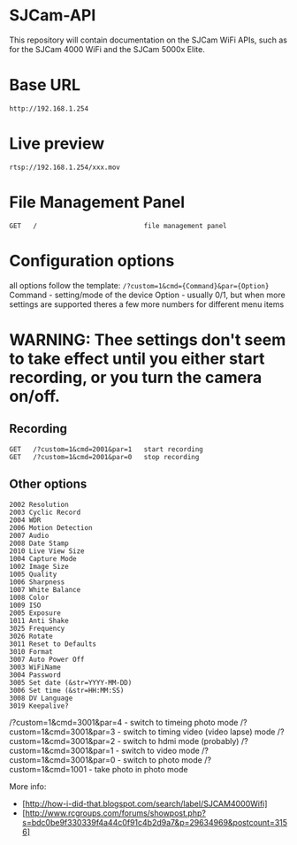 # SJCam-API
This repository will contain documentation on the SJCam WiFi APIs, such as for the SJCam 4000 WiFi and the SJCam 5000x Elite.

# Base URL
`http://192.168.1.254`

# Live preview
`rtsp://192.168.1.254/xxx.mov`

# File Management Panel 
`GET   /                           file management panel`

# Configuration options
all options follow the template:
`/?custom=1&cmd={Command}&par={Option}`
Command - setting/mode of the device
Option - usually 0/1, but when more settings are supported theres a few more numbers for different menu items

# WARNING: Thee settings don't seem to take effect until you either start recording, or you turn the camera on/off.

## Recording
```
GET   /?custom=1&cmd=2001&par=1   start recording
GET   /?custom=1&cmd=2001&par=0   stop recording
```

## Other options
```
2002 Resolution
2003 Cyclic Record
2004 WDR
2006 Motion Detection
2007 Audio
2008 Date Stamp
2010 Live View Size
1004 Capture Mode
1002 Image Size
1005 Quality
1006 Sharpness
1007 White Balance
1008 Color
1009 ISO
2005 Exposure
1011 Anti Shake
3025 Frequency
3026 Rotate
3011 Reset to Defaults
3010 Format
3007 Auto Power Off
3003 WiFiName
3004 Password
3005 Set date (&str=YYYY-MM-DD)
3006 Set time (&str=HH:MM:SS)
3008 DV Language
3019 Keepalive?
```

/?custom=1&cmd=3001&par=4 - switch to timeing photo mode
/?custom=1&cmd=3001&par=3 - switch to timing video (video lapse) mode
/?custom=1&cmd=3001&par=2 - switch to hdmi mode (probably)
/?custom=1&cmd=3001&par=1 - switch to video mode
/?custom=1&cmd=3001&par=0 - switch to photo mode
/?custom=1&cmd=1001 - take photo in photo mode

More info: 
* [http://how-i-did-that.blogspot.com/search/label/SJCAM4000Wifi]
* [http://www.rcgroups.com/forums/showpost.php?s=bdc0be9f330339f4a44c0f91c4b2d9a7&p=29634969&postcount=3156]

